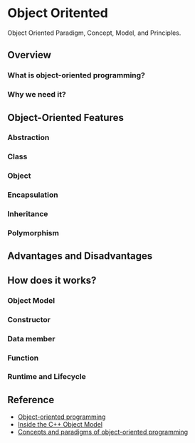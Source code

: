 # Object Oritented
Object Oriented Paradigm, Concept, Model, and Principles.

## Overview
### What is object-oriented programming?

### Why we need it?

## Object-Oriented Features
### Abstraction

### Class

### Object

### Encapsulation

### Inheritance

### Polymorphism

## Advantages and Disadvantages

## How does it works?

### Object Model

### Constructor

### Data member

### Function

### Runtime and Lifecycle

## Reference
* [Object-oriented programming](http://en.wikipedia.org/wiki/Object-oriented_programming)
* [Inside the C++ Object Model](http://read.pudn.com/downloads120/ebook/511418/inside.the.c%2B%2B.object.model.pdf)
* [Concepts and paradigms of object-oriented programming](http://dl.acm.org/citation.cfm?id=383004)

